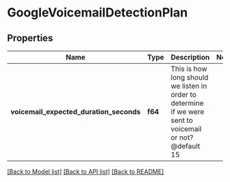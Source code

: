 # GoogleVoicemailDetectionPlan

## Properties

Name | Type | Description | Notes
------------ | ------------- | ------------- | -------------
**voicemail_expected_duration_seconds** | **f64** | This is how long should we listen in order to determine if we were sent to voicemail or not?  @default 15 | 

[[Back to Model list]](../README.md#documentation-for-models) [[Back to API list]](../README.md#documentation-for-api-endpoints) [[Back to README]](../README.md)


